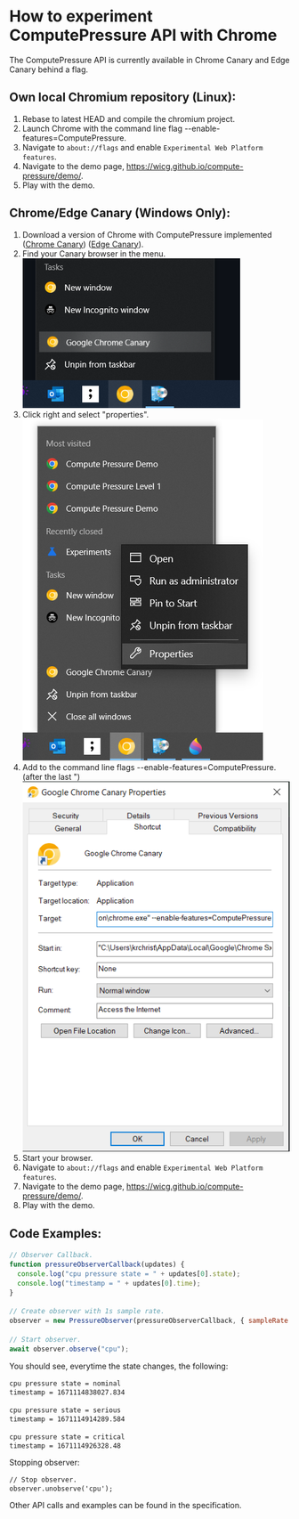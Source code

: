 # How to experiment ComputePressure API with Chrome

The ComputePressure API is currently available in Chrome Canary and Edge Canary behind a flag.


## Own local Chromium repository (Linux):
1) Rebase to latest HEAD and compile the chromium project.
2) Launch Chrome with the command line flag --enable-features=ComputePressure.
3) Navigate to `about://flags` and enable `Experimental Web Platform features`.
4) Navigate to the demo page, https://wicg.github.io/compute-pressure/demo/.
5) Play with the demo.

## Chrome/Edge Canary (Windows Only):
1) Download a version of Chrome with ComputePressure implemented ([Chrome Canary](https://www.google.com/intl/en_ie/chrome/canary/)) ([Edge Canary](https://www.microsoftedgeinsider.com/en-us/download/canary)).
2) Find your Canary browser in the menu. <br /> <img src="pictures/win_menu_1.png" /> <br />
3) Click right and select "properties". <br /> <img src="pictures/win_menu_2.png" /> <br />
4) Add to the command line flags --enable-features=ComputePressure. (after the last ") <br /> <img src="pictures/win_menu_3.png" /> <br />
5) Start your browser.
6) Navigate to `about://flags` and enable `Experimental Web Platform features`.
7) Navigate to the demo page, https://wicg.github.io/compute-pressure/demo/.
8) Play with the demo.

## Code Examples:

```javascript
// Observer Callback.
function pressureObserverCallback(updates) {
  console.log("cpu pressure state = " + updates[0].state);
  console.log("timestamp = " + updates[0].time);
}

// Create observer with 1s sample rate.
observer = new PressureObserver(pressureObserverCallback, { sampleRate: 1 });

// Start observer.
await observer.observe("cpu");
```

You should see, everytime the state changes, the following:

```
cpu pressure state = nominal
timestamp = 1671114838027.834

cpu pressure state = serious
timestamp = 1671114914289.584

cpu pressure state = critical
timestamp = 1671114926328.48
```

Stopping observer:
```
// Stop observer.
observer.unobserve('cpu');
```

Other API calls and examples can be found in the specification.
